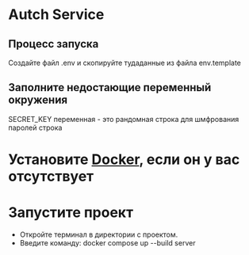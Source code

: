 # Autch Service

## Процесс запуска

Создайте файл .env и скопируйте тудаданные из файла env.template
## Заполните недостающие переменный окружения
SECRET_KEY переменная - это рандомная строка для шмфрования паролей строка 
# Установите [Docker](https://www.docker.com/products/docker-desktop/), если он у вас отсутствует
# Запустите проект
- Откройте терминал в директории с проектом. 
- Введите команду: docker compose up --build server
